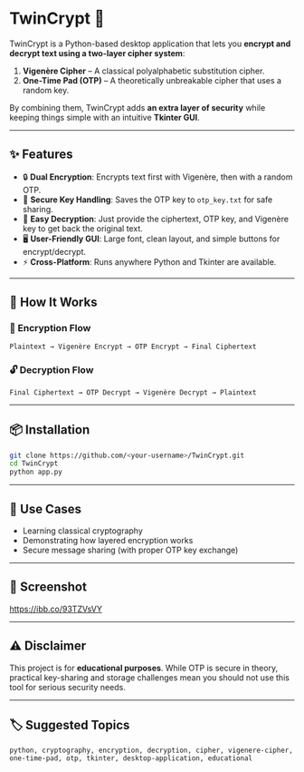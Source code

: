 # TwinCrypt 🔐

TwinCrypt is a Python-based desktop application that lets you **encrypt and decrypt text using a two-layer cipher system**:

1. **Vigenère Cipher** – A classical polyalphabetic substitution cipher.
2. **One-Time Pad (OTP)** – A theoretically unbreakable cipher that uses a random key.

By combining them, TwinCrypt adds **an extra layer of security** while keeping things simple with an intuitive **Tkinter GUI**.

---

## ✨ Features

* 🔒 **Dual Encryption**: Encrypts text first with Vigenère, then with a random OTP.
* 🔑 **Secure Key Handling**: Saves the OTP key to `otp_key.txt` for safe sharing.
* 🔁 **Easy Decryption**: Just provide the ciphertext, OTP key, and Vigenère key to get back the original text.
* 🖥️ **User-Friendly GUI**: Large font, clean layout, and simple buttons for encrypt/decrypt.
* ⚡ **Cross-Platform**: Runs anywhere Python and Tkinter are available.

---

## 🚀 How It Works

### 🔐 Encryption Flow

```
Plaintext → Vigenère Encrypt → OTP Encrypt → Final Ciphertext
```

### 🔓 Decryption Flow

```
Final Ciphertext → OTP Decrypt → Vigenère Decrypt → Plaintext
```

---

## 📦 Installation

```bash
git clone https://github.com/<your-username>/TwinCrypt.git
cd TwinCrypt
python app.py
```

---

## 🎯 Use Cases

* Learning classical cryptography
* Demonstrating how layered encryption works
* Secure message sharing (with proper OTP key exchange)

---

## 📸 Screenshot

https://ibb.co/93TZVsVY

---

## ⚠️ Disclaimer

This project is for **educational purposes**.
While OTP is secure in theory, practical key-sharing and storage challenges mean you should not use this tool for serious security needs.

---

## 🏷️ Suggested Topics

`python, cryptography, encryption, decryption, cipher, vigenere-cipher, one-time-pad, otp, tkinter, desktop-application, educational`
